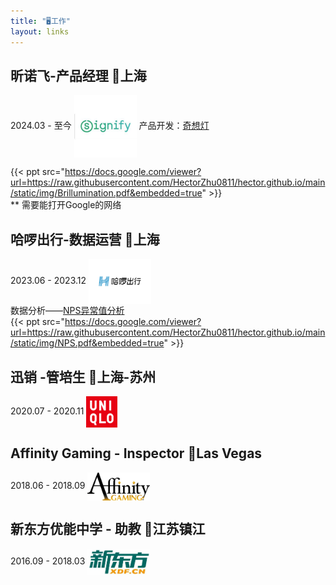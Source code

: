 ```yaml
---
title: "🖥️工作"
layout: links
---
```

## 昕诺飞-产品经理 📍上海
2024.03 - 至今 <img alt = "昕诺飞" src=https://raw.githubusercontent.com/HectorZhu0811/hector.github.io/main/static/img/Signify.png width=100 align= "center" />
产品开发：[奇想灯](https://www.canva.cn/design/DAGFAHgIQIY/FEX_YpVyWcsUI9kTMfjlPg/view?utm_content=DAGFAHgIQIY&utm_campaign=designshare&utm_medium=link&utm_source=editor)  

{{< ppt src="https://docs.google.com/viewer?url=https://raw.githubusercontent.com/HectorZhu0811/hector.github.io/main/static/img/Brillumination.pdf&embedded=true" >}}  
** 需要能打开Google的网络

## 哈啰出行-数据运营  📍上海
2023.06 - 2023.12 <img alt = "哈啰" src=https://raw.githubusercontent.com/HectorZhu0811/hector.github.io/main/static/img/Hello.png width=100 align= "center" />  
数据分析——[NPS异常值分析](https://www.canva.cn/design/DAGL3BZ9JH8/lpbinumtkhBJyd3GayDFbw/view?utm_content=DAGL3BZ9JH8&utm_campaign=designshare&utm_medium=link&utm_source=editor)  
{{< ppt src="https://docs.google.com/viewer?url=https://raw.githubusercontent.com/HectorZhu0811/hector.github.io/main/static/img/NPS.pdf&embedded=true" >}}

## 迅销  -管培生  📍上海-苏州
2020.07 - 2020.11 <img alt = "迅销" src=https://raw.githubusercontent.com/HectorZhu0811/hector.github.io/main/static/img/Uniqlo.png width=50 align= "center" />

## Affinity Gaming - Inspector  📍Las Vegas
2018.06 - 2018.09  <img alt = "Affinity" src=https://raw.githubusercontent.com/HectorZhu0811/hector.github.io/main/static/img/gaming.jpg width=100 align= "center" />

## 新东方优能中学 - 助教  📍江苏镇江
2016.09 - 2018.03  <img alt = "XDF" src=https://raw.githubusercontent.com/HectorZhu0811/hector.github.io/main/static/img/xdf.jpg width=100 align= "center" />
